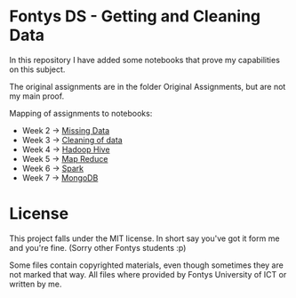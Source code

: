 # Fontys DS - Getting and Cleaning Data
In this repository I have added some notebooks that prove my capabilities on this subject.

The original assignments are in the folder Original Assignments, but are not my main proof.

Mapping of assignments to notebooks:

- Week 2 -> [Missing Data](Missing%20Data.md)
- Week 3 -> [Cleaning of data](Cleaning%20of%20data.ipynb)
- Week 4 -> [Hadoop Hive](Hadoop%20Hive.md)
- Week 5 -> [Map Reduce](Map%20Reduce.md)
- Week 6 -> [Spark](Spark.ipynb)
- Week 7 -> [MongoDB](MongoDB.ipynb)

# License

This project falls under the MIT license.
In short say you've got it form me and you're fine. (Sorry other Fontys students :p)

Some files contain copyrighted materials, even though sometimes they are not marked that way.
All files where provided by Fontys University of ICT or written by me. 
